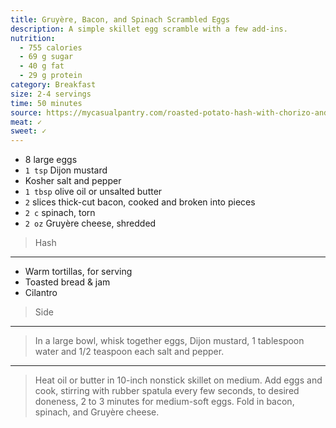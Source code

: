 ```yaml
---
title: Gruyère, Bacon, and Spinach Scrambled Eggs
description: A simple skillet egg scramble with a few add-ins.
nutrition:
  - 755 calories
  - 69 g sugar
  - 40 g fat
  - 29 g protein
category: Breakfast
size: 2-4 servings
time: 50 minutes
source: https://mycasualpantry.com/roasted-potato-hash-with-chorizo-and-eggs/
meat: ✓
sweet: ✓
---
```


* 8 large eggs
* `1 tsp` Dijon mustard
* Kosher salt and pepper
* `1 tbsp` olive oil or unsalted butter
* `2` slices thick-cut bacon, cooked and broken into pieces
* `2 c` spinach, torn
* `2 oz` Gruyère cheese, shredded

> Hash

---

* Warm tortillas, for serving
* Toasted bread & jam
* Cilantro

> Side

---

> In a large bowl, whisk together eggs, Dijon mustard, 1 tablespoon water and 1/2 teaspoon each salt and pepper.

---

> Heat oil or butter in 10-inch nonstick skillet on medium. Add eggs and cook, stirring with rubber spatula every few seconds, to desired doneness, 2 to 3 minutes for medium-soft eggs. Fold in bacon, spinach, and Gruyère cheese.
